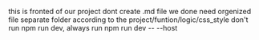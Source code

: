 this is fronted of our project
dont create .md file we done need
orgenized file separate folder according to the project/funtion/logic/css_style
don't run npm run dev, always run npm run dev -- --host